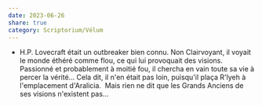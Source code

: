 ```yaml
---
date: 2023-06-26
share: true
category: Scriptorium/Vélum
---
```

- H.P. Lovecraft était un outbreaker bien connu. Non Clairvoyant, il voyait le monde éthéré comme flou, ce qui lui provoquait des visions. Passionné et probablement à moitié fou, il chercha en vain toute sa vie à percer la vérité… Cela dit, il n'en était pas loin, puisqu'il plaça R'lyeh à l'emplacement d'Aralicia. 
    Mais rien ne dit que les Grands Anciens de ses visions n'existent pas…